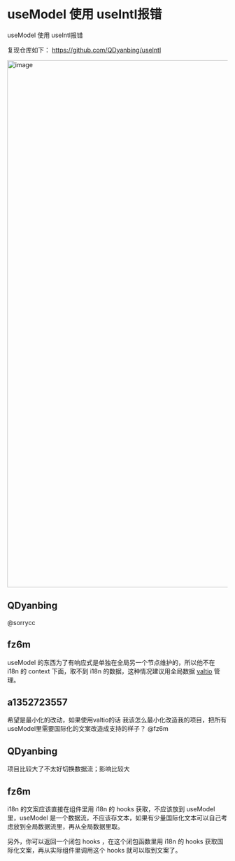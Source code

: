 # useModel 使用 useIntl报错

useModel 使用 useIntl报错

复现仓库如下：
https://github.com/QDyanbing/useIntl

<img width="1205" alt="image" src="https://user-images.githubusercontent.com/66234749/223610338-eac80932-ee91-4bd8-84ed-ce98c02a5846.png">

## QDyanbing

@sorrycc

## fz6m

useModel 的东西为了有响应式是单独在全局另一个节点维护的，所以他不在 i18n 的 context 下面，取不到 i18n 的数据，这种情况建议用全局数据 [valtio](https://umijs.org/docs/max/valtio) 管理。

## a1352723557

希望是最小化的改动，如果使用valtio的话 我该怎么最小化改造我的项目，把所有useModel里需要国际化的文案改造成支持的样子？ @fz6m

## QDyanbing

项目比较大了不太好切换数据流；影响比较大

## fz6m

i18n 的文案应该直接在组件里用 i18n 的 hooks 获取，不应该放到 useModel 里，useModel 是一个数据流，不应该存文本，如果有少量国际化文本可以自己考虑放到全局数据流里，再从全局数据里取。

另外，你可以返回一个闭包 hooks ，在这个闭包函数里用 i18n 的 hooks 获取国际化文案，再从实际组件里调用这个 hooks 就可以取到文案了。
